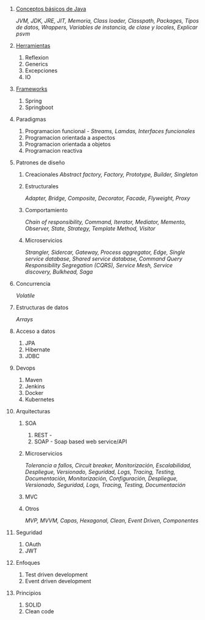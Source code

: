 1. [Conceptos básicos de Java](1-basic-concepts.md)

    _JVM, JDK, JRE, JIT, Memoria, Class loader, Classpath, Packages, Tipos de datos, Wrappers, Variables de instancia, de clase y locales, Explicar psvm_

2. [Herramientas](2-herramientas.md)
    1. Reflexion
    2. Generics
    3. Excepciones
    4. IO
3. [Frameworks](3-frameworks.md)
    1. Spring
    2. Springboot
4. Paradigmas

    1. Programacion funcional - _Streams, Lamdas, Interfaces funcionales_
    2. Programacion orientada a aspectos
    3. Programacion orientada a objetos
    4. Programacion reactiva

5. Patrones de diseño
    1. Creacionales
        _Abstract factory, Factory, Prototype, Builder, Singleton_
    2. Estructurales

        _Adapter, Bridge, Composite, Decorator, Facade, Flyweight, Proxy_
    3. Comportamiento

        _Chain of responsibility, Command, Iterator, Mediator, Memento, Observer, State, Strategy, Template Method, Visitor_
    4. Microservicios
        
        _Strangler, Sidercar, Gateway, Process aggregator, Edge, Single service database, Shared service database, Command Query Responsibility Segregation (CQRS), Service Mesh, Service discovery, Bulkhead, Saga_
    
6. Concurrencia
    
    _Volatile_

7. Estructuras de datos
    
    _Arrays_
8. Acceso a datos
    1. JPA
    2. Hibernate
    3. JDBC


9. Devops
    1. Maven
    2. Jenkins
    3. Docker
    4. Kubernetes

10. Arquitecturas
    1. SOA
        1. REST -
        2. SOAP - Soap based web service/API
    2. Microservicios
       
       _Tolerancia a fallos, Circuit breaker, Monitorización, Escalabilidad, Despliegue, Versionado, Seguridad, Logs, Tracing, Testing, Documentación, Monitorización, Configuración, Despliegue, Versionado, Seguridad, Logs, Tracing, Testing, Documentación_
    3. MVC
    4. Otros
        
        _MVP, MVVM, Capas, Hexagonal, Clean, Event Driven, Componentes_
11. Seguridad
    1. OAuth
    2. JWT
12. Enfoques
    1. Test driven development
    2. Event driven development
13. Principios
    1. SOLID
    2. Clean code

